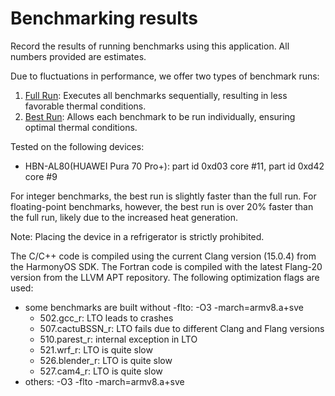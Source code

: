 # Benchmarking results

Record the results of running benchmarks using this application. All numbers provided are estimates.

Due to fluctuations in performance, we offer two types of benchmark runs:

1. [Full Run](./full/): Executes all benchmarks sequentially, resulting in less favorable thermal conditions.
2. [Best Run](./best/): Allows each benchmark to be run individually, ensuring optimal thermal conditions.

Tested on the following devices:

- HBN-AL80(HUAWEI Pura 70 Pro+): part id 0xd03 core #11, part id 0xd42 core #9

For integer benchmarks, the best run is slightly faster than the full run. For floating-point benchmarks, however, the best run is over 20% faster than the full run, likely due to the increased heat generation.

Note: Placing the device in a refrigerator is strictly prohibited.

The C/C++ code is compiled using the current Clang version (15.0.4) from the HarmonyOS SDK. The Fortran code is compiled with the latest Flang-20 version from the LLVM APT repository. The following optimization flags are used:

- some benchmarks are built without -flto: -O3 -march=armv8.a+sve
	- 502.gcc_r: LTO leads to crashes
	- 507.cactuBSSN_r: LTO fails due to different Clang and Flang versions
	- 510.parest_r: internal exception in LTO
	- 521.wrf_r: LTO is quite slow
	- 526.blender_r: LTO is quite slow
	- 527.cam4_r: LTO is quite slow
- others: -O3 -flto -march=armv8.a+sve
